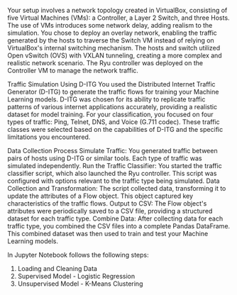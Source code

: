 Your setup involves a network topology created in VirtualBox, consisting of five Virtual Machines (VMs): a Controller, a Layer 2 Switch, and three Hosts. The use of VMs introduces some network delay, adding realism to the simulation. You chose to deploy an overlay network, enabling the traffic generated by the hosts to traverse the Switch VM instead of relying on VirtualBox's internal switching mechanism. The hosts and switch utilized Open vSwitch (OVS) with VXLAN tunneling, creating a more complex and realistic network scenario. The Ryu controller was deployed on the Controller VM to manage the network traffic.

Traffic Simulation Using D-ITG
You used the Distributed Internet Traffic Generator (D-ITG) to generate the traffic flows for training your Machine Learning models. D-ITG was chosen for its ability to replicate traffic patterns of various internet applications accurately, providing a realistic dataset for model training. For your classification, you focused on four types of traffic: Ping, Telnet, DNS, and Voice (G.711 codec). These traffic classes were selected based on the capabilities of D-ITG and the specific limitations you encountered.

Data Collection Process
Simulate Traffic: You generated traffic between pairs of hosts using D-ITG or similar tools. Each type of traffic was simulated independently.
Run the Traffic Classifier: You started the traffic classifier script, which also launched the Ryu controller. This script was configured with options relevant to the traffic type being simulated.
Data Collection and Transformation: The script collected data, transforming it to update the attributes of a Flow object. This object captured key characteristics of the traffic flows.
Output to CSV: The Flow object's attributes were periodically saved to a CSV file, providing a structured dataset for each traffic type.
Combine Data: After collecting data for each traffic type, you combined the CSV files into a complete Pandas DataFrame. This combined dataset was then used to train and test your Machine Learning models.

In Jupyter Notebook follows the following steps:
1. Loading and Cleaning Data
2. Supervised Model - Logistic Regression
3. Unsupervised Model - K-Means Clustering
